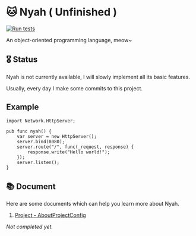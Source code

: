 # 🐱 Nyah ( Unfinished )

[![Run tests](https://github.com/EnabledFish/Nyah/actions/workflows/UnitTest.yml/badge.svg?branch=main)](https://github.com/EnabledFish/Nyah/actions/workflows/run-tests.yml)

An object-oriented programming language, meow~

## 🎖️ Status

Nyah is not currently available, I will slowly implement all its basic features.

Usually, every day I make some commits to this project.

## Example

```nyah
import Network.HttpServer;

pub func nyah() {
    var server = new HttpServer();
    server.bind(8080);
    server.route("/", func(_request, response) {
        response.write("Hello world!");
    });
    server.listen();
}
```

## 📚 Document

Here are some documents which can help you learn more about Nyah.

1. [Project - AboutProjectConfig](./Document/Project/AboutProjectConfig.md)

_Not completed yet._

